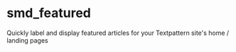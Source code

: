 # smd_featured
Quickly label and display featured articles for your Textpattern site's home / landing pages
